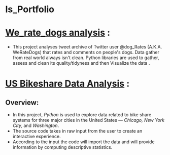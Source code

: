 # Is_Portfolio

# [We_rate_dogs analysis](https://github.com/IslamAbdelrahman00/We_Rate_Dogs_Project) : 
- This project analyses tweet archive of Twitter user @dog_Rates (A.K.A. WeRateDogs) that rates and comments on people's dogs. Data gather from real world always isn't clean. Python libraries are used to gather, assess and clean its quality/tidyness and then Visualize the data .

# [US Bikeshare Data Analysis](https://github.com/IslamAbdelrahman00/US-Bikeshare-Data-Exploration) :
## **Overview:**
- In this project, _Python_ is used to explore data related to bike share systems for three major cities in the United States — _Chicago, New York City,_ and _Washington_. 
- The source code takes in raw input from the user to create an interactive experience. 
- According to the input the code will import the data and will provide information by computing descriptive statistics.

